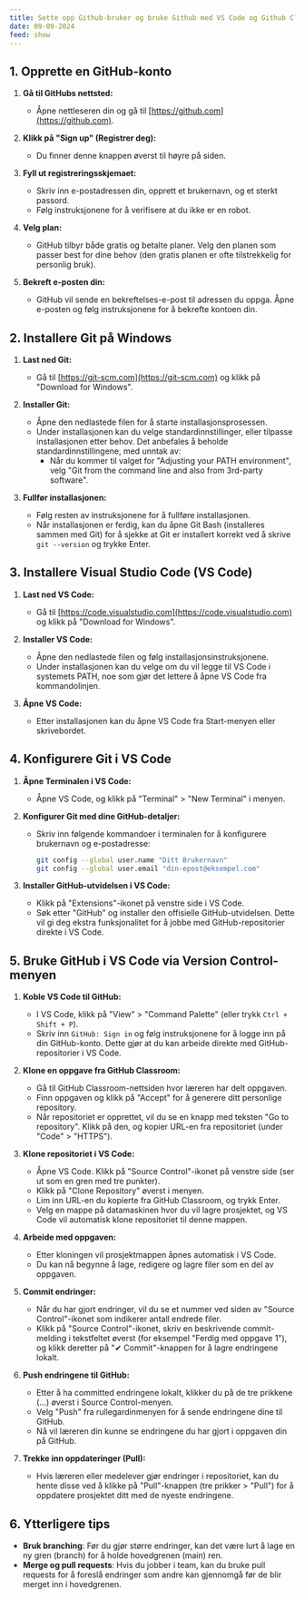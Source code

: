 ```yaml
---
title: Sette opp Github-bruker og bruke Github med VS Code og Github Classroom
date: 09-09-2024
feed: show
---
```


## 1. Opprette en GitHub-konto
1. **Gå til GitHubs nettsted:**
   - Åpne nettleseren din og gå til [https://github.com](https://github.com).

2. **Klikk på "Sign up" (Registrer deg):**
   - Du finner denne knappen øverst til høyre på siden.

3. **Fyll ut registreringsskjemaet:**
   - Skriv inn e-postadressen din, opprett et brukernavn, og et sterkt passord.
   - Følg instruksjonene for å verifisere at du ikke er en robot.

4. **Velg plan:**
   - GitHub tilbyr både gratis og betalte planer. Velg den planen som passer best for dine behov (den gratis planen er ofte tilstrekkelig for personlig bruk).

5. **Bekreft e-posten din:**
   - GitHub vil sende en bekreftelses-e-post til adressen du oppga. Åpne e-posten og følg instruksjonene for å bekrefte kontoen din.

## 2. Installere Git på Windows
1. **Last ned Git:**
   - Gå til [https://git-scm.com](https://git-scm.com) og klikk på "Download for Windows".

2. **Installer Git:**
   - Åpne den nedlastede filen for å starte installasjonsprosessen.
   - Under installasjonen kan du velge standardinnstillinger, eller tilpasse installasjonen etter behov. Det anbefales å beholde standardinnstillingene, med unntak av:
     - Når du kommer til valget for "Adjusting your PATH environment", velg "Git from the command line and also from 3rd-party software".

3. **Fullfør installasjonen:**
   - Følg resten av instruksjonene for å fullføre installasjonen.
   - Når installasjonen er ferdig, kan du åpne Git Bash (installeres sammen med Git) for å sjekke at Git er installert korrekt ved å skrive `git --version` og trykke Enter.

## 3. Installere Visual Studio Code (VS Code)
1. **Last ned VS Code:**
   - Gå til [https://code.visualstudio.com](https://code.visualstudio.com) og klikk på "Download for Windows".

2. **Installer VS Code:**
   - Åpne den nedlastede filen og følg installasjonsinstruksjonene.
   - Under installasjonen kan du velge om du vil legge til VS Code i systemets PATH, noe som gjør det lettere å åpne VS Code fra kommandolinjen.

3. **Åpne VS Code:**
   - Etter installasjonen kan du åpne VS Code fra Start-menyen eller skrivebordet.

## 4. Konfigurere Git i VS Code
1. **Åpne Terminalen i VS Code:**
   - Åpne VS Code, og klikk på "Terminal" > "New Terminal" i menyen.

2. **Konfigurer Git med dine GitHub-detaljer:**
   - Skriv inn følgende kommandoer i terminalen for å konfigurere brukernavn og e-postadresse:
     ```bash
     git config --global user.name "Ditt Brukernavn"
     git config --global user.email "din-epost@eksempel.com"
     ```

3. **Installer GitHub-utvidelsen i VS Code:**
   - Klikk på "Extensions"-ikonet på venstre side i VS Code.
   - Søk etter "GitHub" og installer den offisielle GitHub-utvidelsen. Dette vil gi deg ekstra funksjonalitet for å jobbe med GitHub-repositorier direkte i VS Code.

## 5. Bruke GitHub i VS Code via Version Control-menyen
1. **Koble VS Code til GitHub:**
   - I VS Code, klikk på "View" > "Command Palette" (eller trykk `Ctrl + Shift + P`).
   - Skriv inn `GitHub: Sign in` og følg instruksjonene for å logge inn på din GitHub-konto. Dette gjør at du kan arbeide direkte med GitHub-repositorier i VS Code.

2. **Klone en oppgave fra GitHub Classroom:**
   - Gå til GitHub Classroom-nettsiden hvor læreren har delt oppgaven.
   - Finn oppgaven og klikk på "Accept" for å generere ditt personlige repository.
   - Når repositoriet er opprettet, vil du se en knapp med teksten "Go to repository". Klikk på den, og kopier URL-en fra repositoriet (under "Code" > "HTTPS").

3. **Klone repositoriet i VS Code:**
   - Åpne VS Code. Klikk på "Source Control"-ikonet på venstre side (ser ut som en gren med tre punkter).
   - Klikk på "Clone Repository" øverst i menyen.
   - Lim inn URL-en du kopierte fra GitHub Classroom, og trykk Enter.
   - Velg en mappe på datamaskinen hvor du vil lagre prosjektet, og VS Code vil automatisk klone repositoriet til denne mappen.

4. **Arbeide med oppgaven:**
   - Etter kloningen vil prosjektmappen åpnes automatisk i VS Code.
   - Du kan nå begynne å lage, redigere og lagre filer som en del av oppgaven.

5. **Commit endringer:**
   - Når du har gjort endringer, vil du se et nummer ved siden av "Source Control"-ikonet som indikerer antall endrede filer.
   - Klikk på "Source Control"-ikonet, skriv en beskrivende commit-melding i tekstfeltet øverst (for eksempel "Ferdig med oppgave 1"), og klikk deretter på "✔ Commit"-knappen for å lagre endringene lokalt.

6. **Push endringene til GitHub:**
   - Etter å ha committed endringene lokalt, klikker du på de tre prikkene (...) øverst i Source Control-menyen.
   - Velg "Push" fra rullegardinmenyen for å sende endringene dine til GitHub.
   - Nå vil læreren din kunne se endringene du har gjort i oppgaven din på GitHub.

7. **Trekke inn oppdateringer (Pull):**
   - Hvis læreren eller medelever gjør endringer i repositoriet, kan du hente disse ved å klikke på "Pull"-knappen (tre prikker > "Pull") for å oppdatere prosjektet ditt med de nyeste endringene.

## 6. Ytterligere tips
- **Bruk branching**: Før du gjør større endringer, kan det være lurt å lage en ny gren (branch) for å holde hovedgrenen (main) ren.
- **Merge og pull requests**: Hvis du jobber i team, kan du bruke pull requests for å foreslå endringer som andre kan gjennomgå før de blir merget inn i hovedgrenen.

